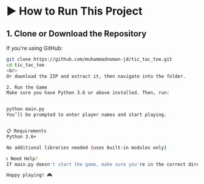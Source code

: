 # ▶️ How to Run This Project

## 1. Clone or Download the Repository

If you're using GitHub:

```bash
git clone https://github.com/muhammadnoman-jd/tic_tac_toe.git
cd tic_tac_toe
<br>
Or download the ZIP and extract it, then navigate into the folder.

2. Run the Game
Make sure you have Python 3.6 or above installed. Then, run:


python main.py
You’ll be prompted to enter player names and start playing.


📋 Requirements
Python 3.6+

No additional libraries needed (uses built-in modules only)

📞 Need Help?
If main.py doesn't start the game, make sure you're in the correct directory (tic_tac_toe/) when running it, and that all files are present.

Happy playing! 🎮